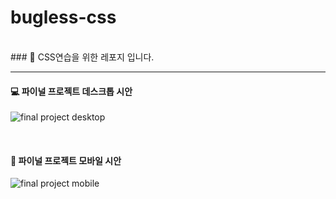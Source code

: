 # bugless-css

<br/>
### 🎨 CSS연습을 위한 레포지 입니다.
<br/>

---

#### 💻 파이널 프로젝트 데스크톱 시안

![final project desktop](https://user-images.githubusercontent.com/100513756/202463180-faaea2f5-eb31-447c-bb68-c49058f9cf18.gif)

<br/>

#### 📱 파이널 프로젝트 모바일 시안

![final project mobile](https://user-images.githubusercontent.com/100513756/202464013-68b5d5ea-35de-42ee-8a5c-64b4b2b0cfd5.gif)
